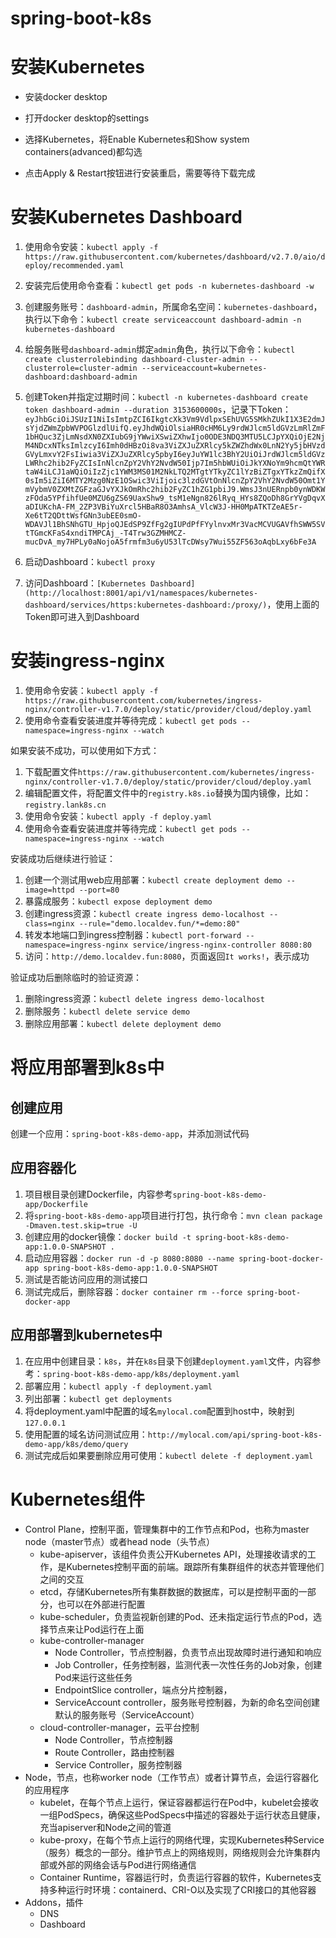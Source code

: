 # spring-boot-k8s

# 安装Kubernetes

- 安装docker desktop

- 打开docker desktop的settings

- 选择Kubernetes，将Enable Kubernetes和Show system containers(advanced)都勾选

- 点击Apply & Restart按钮进行安装重启，需要等待下载完成

# 安装Kubernetes Dashboard

1. 使用命令安装：`kubectl apply -f https://raw.githubusercontent.com/kubernetes/dashboard/v2.7.0/aio/deploy/recommended.yaml`

2. 安装完后使用命令查看：`kubectl get pods -n kubernetes-dashboard -w`

3. 创建服务账号：`dashboard-admin`，所属命名空间：`kubernetes-dashboard`，执行以下命令：`kubectl create serviceaccount dashboard-admin -n kubernetes-dashboard`

4. 给服务账号`dashboard-admin`绑定`admin`角色，执行以下命令：`kubectl create clusterrolebinding dashboard-cluster-admin --clusterrole=cluster-admin --serviceaccount=kubernetes-dashboard:dashboard-admin`

5. 创建Token并指定过期时间：`kubectl -n kubernetes-dashboard create token dashboard-admin --duration 3153600000s`，记录下Token：`eyJhbGciOiJSUzI1NiIsImtpZCI6IkgtcXk3Vm9VdlpxSEhUVG5SMkhZUkI1X3E2dmJsYjdZWmZpbWVPOGlzdlUifQ.eyJhdWQiOlsiaHR0cHM6Ly9rdWJlcm5ldGVzLmRlZmF1bHQuc3ZjLmNsdXN0ZXIubG9jYWwiXSwiZXhwIjo0ODE3NDQ3MTU5LCJpYXQiOjE2NjM4NDcxNTksImlzcyI6Imh0dHBzOi8va3ViZXJuZXRlcy5kZWZhdWx0LnN2Yy5jbHVzdGVyLmxvY2FsIiwia3ViZXJuZXRlcy5pbyI6eyJuYW1lc3BhY2UiOiJrdWJlcm5ldGVzLWRhc2hib2FyZCIsInNlcnZpY2VhY2NvdW50Ijp7Im5hbWUiOiJkYXNoYm9hcmQtYWRtaW4iLCJ1aWQiOiIzZjc1YWM3MS01M2NkLTQ2MTgtYTkyZC1lYzBiZTgxYTkzZmQifX0sIm5iZiI6MTY2Mzg0NzE1OSwic3ViIjoic3lzdGVtOnNlcnZpY2VhY2NvdW50Omt1YmVybmV0ZXMtZGFzaGJvYXJkOmRhc2hib2FyZC1hZG1pbiJ9.WmsJ3nUERnpb0ynWDKWzFOda5YPfihfUe0MZU6gZS69UaxShw9_tsM1eNgn826lRyq_HYs8ZQoDh8GrYVgDqvXaDIUKchA-FM_2ZP3VBiYuXrcl5HBaR8O3AmhsA_VlcW3J-HH0MpATKTZeAE5r-Xe6tT2QDttWsfGNn3ubEE0smO-WDAVJl1BhSNhGTU_HpjoQJEdSP9ZfFg2gIUPdPfFYylnvxMr3VacMCVUGAVfhSWW5SVtTGmcKFaS4xndiTMPCAj_-T4Trw3GZMHMCZ-mucDvA_my7HPLy0aNojoA5frmfm3u6yU53lTcDWsy7Wui55ZF563oAqbLxy6bFe3A`

6. 启动Dashboard：`kubectl proxy`

7. 访问Dashboard：`[Kubernetes Dashboard](http://localhost:8001/api/v1/namespaces/kubernetes-dashboard/services/https:kubernetes-dashboard:/proxy/)`，使用上面的Token即可进入到Dashboard

# 安装ingress-nginx

1. 使用命令安装：`kubectl apply -f https://raw.githubusercontent.com/kubernetes/ingress-nginx/controller-v1.7.0/deploy/static/provider/cloud/deploy.yaml`
2. 使用命令查看安装进度并等待完成：`kubectl get pods --namespace=ingress-nginx --watch`

如果安装不成功，可以使用如下方式：

1. 下载配置文件`https://raw.githubusercontent.com/kubernetes/ingress-nginx/controller-v1.7.0/deploy/static/provider/cloud/deploy.yaml`
2. 编辑配置文件，将配置文件中的`registry.k8s.io`替换为国内镜像，比如：`registry.lank8s.cn`
3. 使用命令安装：`kubectl apply -f deploy.yaml`
4. 使用命令查看安装进度并等待完成：`kubectl get pods --namespace=ingress-nginx --watch`

安装成功后继续进行验证：

1. 创建一个测试用web应用部署：`kubectl create deployment demo --image=httpd --port=80`
2. 暴露成服务：`kubectl expose deployment demo`
3. 创建ingress资源：`kubectl create ingress demo-localhost --class=nginx --rule="demo.localdev.fun/*=demo:80"`
4. 转发本地端口到ingress控制器：`kubectl port-forward --namespace=ingress-nginx service/ingress-nginx-controller 8080:80`
5. 访问：`http://demo.localdev.fun:8080`，页面返回`It works!`，表示成功

验证成功后删除临时的验证资源：

1. 删除ingress资源：`kubectl delete ingress demo-localhost`
2. 删除服务：`kubectl delete service demo`
3. 删除应用部署：`kubectl delete deployment demo`

# 将应用部署到k8s中

## 创建应用

创建一个应用：`spring-boot-k8s-demo-app`，并添加测试代码

## 应用容器化

1. 项目根目录创建Dockerfile，内容参考`spring-boot-k8s-demo-app/Dockerfile`
2. 将`spring-boot-k8s-demo-app`项目进行打包，执行命令：`mvn clean package -Dmaven.test.skip=true -U`
3. 创建应用的docker镜像：`docker build -t spring-boot-k8s-demo-app:1.0.0-SNAPSHOT .`
4. 启动应用容器：`docker run -d -p 8080:8080 --name spring-boot-docker-app spring-boot-k8s-demo-app:1.0.0-SNAPSHOT`
5. 测试是否能访问应用的测试接口
6. 测试完成后，删除容器：`docker container rm --force spring-boot-docker-app`

## 应用部署到kubernetes中

1. 在应用中创建目录：`k8s`，并在`k8s`目录下创建`deployment.yaml`文件，内容参考：`spring-boot-k8s-demo-app/k8s/deployment.yaml`
2. 部署应用：`kubectl apply -f deployment.yaml`
3. 列出部署：`kubectl get deployments`
4. 将deployment.yaml中配置的域名`mylocal.com`配置到host中，映射到`127.0.0.1`
4. 使用配置的域名访问测试应用：`http://mylocal.com/api/spring-boot-k8s-demo-app/k8s/demo/query`
5. 测试完成后如果要删除应用可使用：`kubectl delete -f deployment.yaml`

# Kubernetes组件

- Control Plane，控制平面，管理集群中的工作节点和Pod，也称为master node（master节点）或者head node（头节点）
  - kube-apiserver，该组件负责公开Kubernetes API，处理接收请求的工作，是Kubernetes控制平面的前端。跟踪所有集群组件的状态并管理他们之间的交互
  - etcd，存储Kubernetes所有集群数据的数据库，可以是控制平面的一部分，也可以在外部进行配置
  - kube-scheduler，负责监视新创建的Pod、还未指定运行节点的Pod，选择节点来让Pod运行在上面
  - kube-controller-manager
    - Node Controller，节点控制器，负责节点出现故障时进行通知和响应
    - Job Controller，任务控制器，监测代表一次性任务的Job对象，创建Pod来运行这些任务
    - EndpointSlice controller，端点分片控制器，
    - ServiceAccount controller，服务账号控制器，为新的命名空间创建默认的服务账号（ServiceAccount）
  - cloud-controller-manager，云平台控制
    - Node Controller，节点控制器
    - Route Controller，路由控制器
    - Service Controller，服务控制器
- Node，节点，也称worker node（工作节点）或者计算节点，会运行容器化的应用程序
  - kubelet，在每个节点上运行，保证容器都运行在Pod中，kubelet会接收一组PodSpecs，确保这些PodSpecs中描述的容器处于运行状态且健康，充当apiserver和Node之间的管道
  - kube-proxy，在每个节点上运行的网络代理，实现Kubernetes种Service（服务）概念的一部分。维护节点上的网络规则，网络规则会允许集群内部或外部的网络会话与Pod进行网络通信
  - Container Runtime，容器运行时，负责运行容器的软件，Kubernetes支持多种运行时环境：containerd、CRI-O以及实现了CRI接口的其他容器
- Addons，插件
  - DNS
  - Dashboard